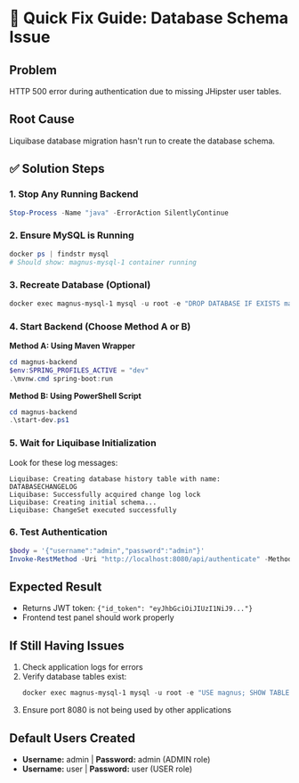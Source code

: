 # 🚨 Quick Fix Guide: Database Schema Issue

## Problem
HTTP 500 error during authentication due to missing JHipster user tables.

## Root Cause
Liquibase database migration hasn't run to create the database schema.

## ✅ Solution Steps

### 1. Stop Any Running Backend
```powershell
Stop-Process -Name "java" -ErrorAction SilentlyContinue
```

### 2. Ensure MySQL is Running
```powershell
docker ps | findstr mysql
# Should show: magnus-mysql-1 container running
```

### 3. Recreate Database (Optional)
```powershell
docker exec magnus-mysql-1 mysql -u root -e "DROP DATABASE IF EXISTS magnus; CREATE DATABASE magnus;"
```

### 4. Start Backend (Choose Method A or B)

**Method A: Using Maven Wrapper**
```powershell
cd magnus-backend
$env:SPRING_PROFILES_ACTIVE = "dev"
.\mvnw.cmd spring-boot:run
```

**Method B: Using PowerShell Script**
```powershell
cd magnus-backend
.\start-dev.ps1
```

### 5. Wait for Liquibase Initialization
Look for these log messages:
```
Liquibase: Creating database history table with name: DATABASECHANGELOG
Liquibase: Successfully acquired change log lock
Liquibase: Creating initial schema...
Liquibase: ChangeSet executed successfully
```

### 6. Test Authentication
```powershell
$body = '{"username":"admin","password":"admin"}'
Invoke-RestMethod -Uri "http://localhost:8080/api/authenticate" -Method POST -Body $body -ContentType "application/json"
```

## Expected Result
- Returns JWT token: `{"id_token": "eyJhbGciOiJIUzI1NiJ9..."}`
- Frontend test panel should work properly

## If Still Having Issues
1. Check application logs for errors
2. Verify database tables exist:
   ```powershell
   docker exec magnus-mysql-1 mysql -u root -e "USE magnus; SHOW TABLES;"
   ```
3. Ensure port 8080 is not being used by other applications

## Default Users Created
- **Username:** admin | **Password:** admin (ADMIN role)
- **Username:** user | **Password:** user (USER role) 
